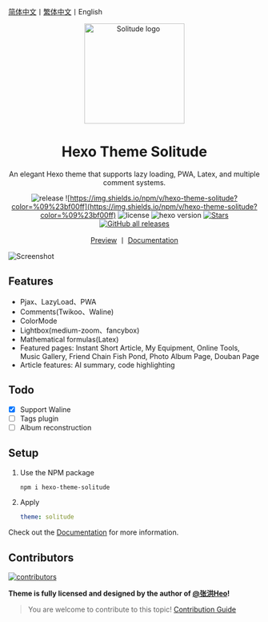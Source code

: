 [简体中文](README.md)丨[繁体中文](README_zh-tw.md)丨English

<div align="center">

   <img src=".github/logo.svg" alt="Solitude logo" height="200">

  <h1 align="center">Hexo Theme Solitude</h1>

  <p align="center">An elegant Hexo theme that supports lazy loading, PWA, Latex, and multiple comment systems.</p>

![release](https://img.shields.io/github/package-json/v/valor-x/hexo-theme-solitude/master?color=%231ab1ad&label=release)
![https://img.shields.io/npm/v/hexo-theme-solitude?color=%09%23bf00ff](https://img.shields.io/npm/v/hexo-theme-solitude?color=%09%23bf00ff)
![license](https://img.shields.io/github/license/valor-x/hexo-theme-solitude?color=FF5531)
![hexo version](https://img.shields.io/badge/hexo-6.3.0+-0e83c)
[![Stars](https://img.shields.io/github/stars/valor-x/hexo-theme-solitude)](https://github.com/valor-x/hexo-theme-solitude/stargazers)
[![GitHub all releases](https://img.shields.io/github/downloads/valor-x/hexo-theme-solitude/total)](https://github.com/valor-x/hexo-theme-solitude/releases/latest)

[Preview](https://solitude-demo.efu.me/) 丨  [Documentation](https://solitude-docs.efu.me/)

</div>

![Screenshot](.github/screenshot.png)

## Features

- Pjax、LazyLoad、PWA
- Comments(Twikoo、Waline)
- ColorMode
- Lightbox(medium-zoom、fancybox)
- Mathematical formulas(Latex)
- Featured pages: Instant Short Article, My Equipment, Online Tools, Music Gallery, Friend Chain Fish Pond, Photo Album Page, Douban Page
- Article features: AI summary, code highlighting

## Todo

- [x] Support Waline
- [ ] Tags plugin
- [ ] Album reconstruction

## Setup

1. Use the NPM package
      ```bash
      npm i hexo-theme-solitude
      ```
2. Apply
      ```yaml
      theme: solitude
      ```

Check out the [Documentation](https://solitude-docs.efu.me/) for more information.

## Contributors

<a href="https://github.com/valor-x/hexo-theme-solitude/graphs/contributors">
  <img alt="contributors" src="https://contrib.rocks/image?repo=valor-x/hexo-theme-solitude" />
</a>

**Theme is fully licensed and designed by the author of [@张洪Heo](https://github.com/zhheo)!**

> You are welcome to contribute to this topic! [Contribution Guide](/CONTRIBUTING.md)